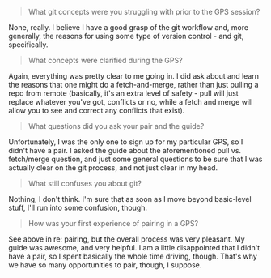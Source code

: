 > What git concepts were you struggling with prior to the GPS session?

None, really. I believe I have a good grasp of the git workflow and, more generally, the reasons for using some type of version control - and git, specifically.

> What concepts were clarified during the GPS?

Again, everything was pretty clear to me going in. I did ask about and learn the reasons that one might do a fetch-and-merge, rather than just pulling a repo from remote (basically, it's an extra level of safety - pull will just replace whatever you've got, conflicts or no, while a fetch and merge will allow you to see and correct any conflicts that exist).

> What questions did you ask your pair and the guide?

Unfortunately, I was the only one to sign up for my particular GPS, so I didn't have a pair. I asked the guide about the aforementioned pull vs. fetch/merge question, and just some general questions to be sure that I was actually clear on the git process, and not just clear in my head.

> What still confuses you about git?

Nothing, I don't think. I'm sure that as soon as I move beyond basic-level stuff, I'll run into some confusion, though.

> How was your first experience of pairing in a GPS?

See above in re: pairing, but the overall process was very pleasant. My guide was awesome, and very helpful. I am a little disappointed that I didn't have a pair, so I spent basically the whole time driving, though. That's why we have so many opportunities to pair, though, I suppose.